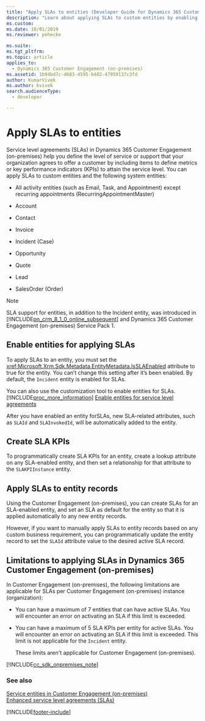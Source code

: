 ```yaml
---
title: "Apply SLAs to entities (Developer Guide for Dynamics 365 Customer Engagement (on-premises)) | MicrosoftDocs"
description: "Learn about applying SLAs to custom entities by enabling entities for applying SLAs. Also, you can create SLA KPIs."
ms.custom: 
ms.date: 10/01/2019
ms.reviewer: pehecke

ms.suite: 
ms.tgt_pltfrm: 
ms.topic: article
applies_to: 
  - Dynamics 365 Customer Engagement (on-premises)
ms.assetid: 1b94bd7c-d683-4595-b402-47959137c3fd
author: KumarVivek
ms.author: kvivek
search.audienceType: 
  - developer

---
```

# Apply SLAs to entities

Service level agreements (SLAs) in Dynamics 365 Customer Engagement (on-premises) help you define the level of service or support that your organization agrees to offer a customer by including items to define metrics or key performance indicators (KPIs) to attain the service level. You can apply SLAs to custom entities and the following system entities:  
  
-   All activity entities (such as Email, Task, and Appointment) except recurring appointments (RecurringAppointmentMaster)  
  
-   Account  
  
-   Contact  
  
-   Invoice  
  
-   Incident (Case)  
  
-   Opportunity  
  
-   Quote  
  
-   Lead  
  
-   SalesOrder (Order)  
  
> [!NOTE]
>  SLA support for entities, in addition to the Incident entity, was introduced in [!INCLUDE[pn_crm_8_1_0_online_subsequent](../includes/pn-crm-8-1-0-online-subsequent.md)] and Dynamics 365 Customer Engagement (on-premises) Service Pack 1.  
  
<a name="EnableSLAs"></a>   
## Enable entities for applying SLAs  
 To apply SLAs to an entity, you must set the <xref:Microsoft.Xrm.Sdk.Metadata.EntityMetadata.IsSLAEnabled> attribute to true for the entity. You can’t change this setting after it’s been enabled. By default, the `Incident` entity is enabled for SLAs.  
  
 You can also use the customization tool to enable entities for SLAs. [!INCLUDE[proc_more_information](../includes/proc-more-information.md)] [Enable entities for service level agreements](../../../customer-service/enable-entities-service-level-agreements.md)  
  
 After you have enabled an entity forSLAs, new SLA-related attributes, such as `SLAId` and `SLAInvokedId`, will be automatically added to the entity.  
  
<a name="CreateSLAKPI"></a>   
## Create SLA KPIs  
 To programmatically create SLA KPIs for an entity, create a lookup attribute on any SLA-enabled entity, and then set a relationship for that attribute to the `SLAKPIInstance` entity.  
  
<a name="ApplySLA"></a>   
## Apply SLAs to entity records  
 Using the Customer Engagement (on-premises), you can create SLAs for an SLA-enabled entity, and set an SLA as default for the entity so that it is applied automatically to any new entity records.  
  
 However, if you want to manually apply SLAs to entity records based on any custom business requirement, you can programmatically update the entity record to set the `SLAId` attribute value to the desired active SLA record.  
  
<a name="Limitations"></a>   
## Limitations to applying SLAs in Dynamics 365 Customer Engagement (on-premises)
 In Customer Engagement (on-premises), the following limitations are applicable for SLAs per Customer Engagement (on-premises) instance (organization):  
  
- You can have a maximum of 7 entities that can have active SLAs. You will encounter an error on activating an SLA if this limit is exceeded.  
  
- You can have a maximum of 5 SLA KPIs per entity for active SLAs. You will encounter an error on activating an SLA if this limit is exceeded. This limit is not applicable for the `Incident` entity.  
  
  These limits aren't applicable for Customer Engagement (on-premises).  
  
[!INCLUDE[cc_sdk_onpremises_note](../includes/cc-sdk-onpremises-note.md)]

### See also  
 [Service entities in Customer Engagement (on-premises)](service-entities.md)   
 [Enhanced service level agreements (SLAs)](../admin/enhanced-service-level-agreements.md)


[!INCLUDE[footer-include](../../../includes/footer-banner.md)]